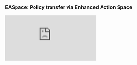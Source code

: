 ### EASpace: Policy transfer via Enhanced Action Space

![The overview of EASpace.](https://github.com/QR-Zhang/EASpace/blob/main/Images/EASpace_Diagram.pdf)

